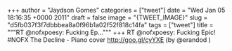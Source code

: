 
+++
author = "Jaydson Gomes"
categories = ["tweet"]
date = "Wed Jan 05 18:16:35 +0000 2011"
draft = false
image = "{TWEET_IMAGE}"
slug = "d5fb037f3f7dbbbea8a0f96b1a02f52f818c14fa"
tags = ["tweet"]
title = """RT @nofxpoesy: Fucking Ep..."""
+++
RT @nofxpoesy: Fucking Epic! #NOFX The Decline - Piano cover http://goo.gl/cyYXE (by @erandod )
